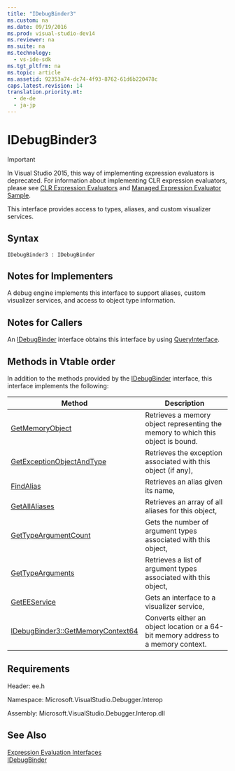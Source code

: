 ```yaml
---
title: "IDebugBinder3"
ms.custom: na
ms.date: 09/19/2016
ms.prod: visual-studio-dev14
ms.reviewer: na
ms.suite: na
ms.technology: 
  - vs-ide-sdk
ms.tgt_pltfrm: na
ms.topic: article
ms.assetid: 92353a74-dc74-4f93-8762-61d6b220478c
caps.latest.revision: 14
translation.priority.mt: 
  - de-de
  - ja-jp
---
```

# IDebugBinder3
> [!IMPORTANT]
>  In Visual Studio 2015, this way of implementing expression evaluators is deprecated. For information about implementing CLR expression evaluators, please see [CLR Expression Evaluators](https://github.com/Microsoft/ConcordExtensibilitySamples/wiki/CLR-Expression-Evaluators) and [Managed Expression Evaluator Sample](https://github.com/Microsoft/ConcordExtensibilitySamples/wiki/Managed-Expression-Evaluator-Sample).  
  
 This interface provides access to types, aliases, and custom visualizer services.  
  
## Syntax  
  
```  
IDebugBinder3 : IDebugBinder  
```  
  
## Notes for Implementers  
 A debug engine implements this interface to support aliases, custom visualizer services, and access to object type information.  
  
## Notes for Callers  
 An [IDebugBinder](../vs140/IDebugBinder.md) interface obtains this interface by using [QueryInterface](../vs140/QueryInterface.md).  
  
## Methods in Vtable order  
 In addition to the methods provided by the [IDebugBinder](../vs140/IDebugBinder.md) interface, this interface implements the following:  
  
|Method|Description|  
|------------|-----------------|  
|[GetMemoryObject](../vs140/IDebugBinder3--GetMemoryObject.md)|Retrieves a memory object representing the memory to which this object is bound.|  
|[GetExceptionObjectAndType](../vs140/IDebugBinder3--GetExceptionObjectAndType.md)|Retrieves the exception associated with this object (if any),|  
|[FindAlias](../vs140/IDebugBinder3--FindAlias.md)|Retrieves an alias given its name,|  
|[GetAllAliases](../vs140/IDebugBinder3--GetAllAliases.md)|Retrieves an array of all aliases for this object,|  
|[GetTypeArgumentCount](../vs140/IDebugBinder3--GetTypeArgumentCount.md)|Gets the number of argument types associated with this object,|  
|[GetTypeArguments](../vs140/IDebugBinder3--GetTypeArguments.md)|Retrieves a list of argument types associated with this object,|  
|[GetEEService](../vs140/IDebugBinder3--GetEEService.md)|Gets an interface to a visualizer service,|  
|[IDebugBinder3::GetMemoryContext64](../vs140/IDebugBinder3--GetMemoryContext64.md)|Converts either an object location or a 64-bit memory address to a memory context.|  
  
## Requirements  
 Header: ee.h  
  
 Namespace: Microsoft.VisualStudio.Debugger.Interop  
  
 Assembly: Microsoft.VisualStudio.Debugger.Interop.dll  
  
## See Also  
 [Expression Evaluation Interfaces](../vs140/Expression-Evaluation-Interfaces.md)   
 [IDebugBinder](../vs140/IDebugBinder.md)